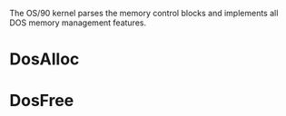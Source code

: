The OS/90 kernel parses the memory control blocks and implements all DOS memory management features.

# DosAlloc

# DosFree